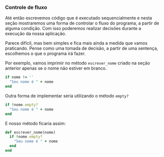 ### Controle de fluxo

Até então escrevemos código que é executado sequencialmente e nesta seção mostraremos uma forma de controlar o fluxo do programa, a partir de alguma condição. Com isso poderemos realizar decisões durante a execução da nossa aplicação.

Parece difícil, mas bem simples e fica mais ainda a medida que vamos praticando. Pense como uma tomada de decisão, a partir de uma sentença, escolhemos o que o programa irá fazer.

Por exemplo, vamos imprimir no método `escrever_nome` criado na seção anterior apenas se o nome não estiver em branco.

```ruby
if nome != ''
  "Seu nome é " + nome
end
```

Outra forma de implementar seria utilizando o método `empty?`

```ruby
if !nome.empty?
  "Seu nome é " + nome
end
```

E nosso método ficaria assim:

```ruby
def escrever_nome(nome)
  if !nome.empty?
    "Seu nome é " + nome
  end
end
```
